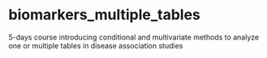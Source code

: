 # biomarkers_multiple_tables
5-days course introducing conditional and multivariate methods to analyze one or multiple tables in disease association studies

